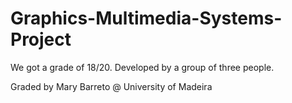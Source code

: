 # Graphics-Multimedia-Systems-Project

We got a grade of 18/20. Developed by a group of three people.

Graded by Mary Barreto @ University of Madeira
